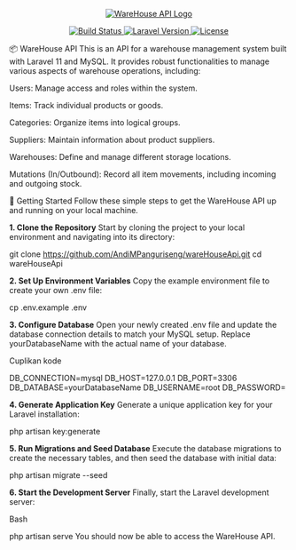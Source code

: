 <p align="center">
<a href="https://github.com/AndiMPanguriseng/wareHouseApi" target="_blank">
<img src="https://img.shields.io/badge/WareHouseAPI-Laravel%2011-red?style=for-the-badge&logo=laravel" alt="WareHouse API Logo">
</a>
</p>

<p align="center">
<a href="https://github.com/AndiMPanguriseng/wareHouseApi/actions">
<img src="https://img.shields.io/github/actions/workflow/status/AndiMPanguriseng/wareHouseApi/laravel.yml?style=flat-square" alt="Build Status">
</a>
<a href="https://packagist.org/packages/laravel/laravel">
<img src="https://img.shields.io/packagist/v/laravel/laravel?style=flat-square" alt="Laravel Version">
</a>
<a href="https://opensource.org/licenses/MIT">
<img src="https://img.shields.io/badge/license-MIT-green?style=flat-square" alt="License">
</a>
</p>

📦 WareHouse API
This is an API for a warehouse management system built with Laravel 11 and MySQL. It provides robust functionalities to manage various aspects of warehouse operations, including:

Users: Manage access and roles within the system.

Items: Track individual products or goods.

Categories: Organize items into logical groups.

Suppliers: Maintain information about product suppliers.

Warehouses: Define and manage different storage locations.

Mutations (In/Outbound): Record all item movements, including incoming and outgoing stock.

🚀 Getting Started
Follow these simple steps to get the WareHouse API up and running on your local machine.

**1. Clone the Repository**
Start by cloning the project to your local environment and navigating into its directory:


git clone https://github.com/AndiMPanguriseng/wareHouseApi.git
cd wareHouseApi

**2. Set Up Environment Variables**
Copy the example environment file to create your own .env file:

cp .env.example .env

**3. Configure Database**
Open your newly created .env file and update the database connection details to match your MySQL setup. Replace yourDatabaseName with the actual name of your database.

Cuplikan kode

DB_CONNECTION=mysql
DB_HOST=127.0.0.1
DB_PORT=3306
DB_DATABASE=yourDatabaseName
DB_USERNAME=root
DB_PASSWORD=

**4. Generate Application Key**
Generate a unique application key for your Laravel installation:

php artisan key:generate

**5. Run Migrations and Seed Database**
Execute the database migrations to create the necessary tables, and then seed the database with initial data:

php artisan migrate --seed

**6. Start the Development Server**
Finally, start the Laravel development server:

Bash

php artisan serve
You should now be able to access the WareHouse API.
